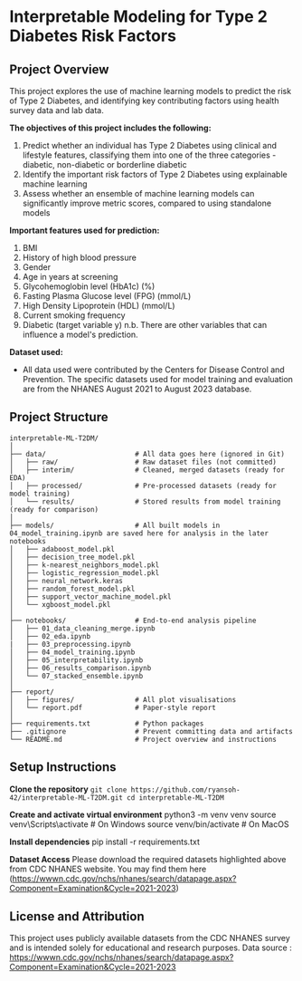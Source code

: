# Interpretable Modeling for Type 2 Diabetes Risk Factors

## Project Overview
This project explores the use of machine learning models to predict the risk of Type 2 Diabetes, and identifying key contributing factors using health survey data and lab data.

**The objectives of this project includes the following:**
1. Predict whether an individual has Type 2 Diabetes using clinical and lifestyle features, classifying them into one of the three categories - diabetic, non-diabetic or borderline diabetic
2. Identify the important risk factors of Type 2 Diabetes using explainable machine learning
3. Assess whether an ensemble of machine learning models can significantly improve metric scores, compared to using standalone models

**Important features used for prediction:**
1. BMI
2. History of high blood pressure
3. Gender
4. Age in years at screening
5. Glycohemoglobin level (HbA1c) (%)
6. Fasting Plasma Glucose level (FPG) (mmol/L)
7. High Density Lipoprotein (HDL) (mmol/L)
8. Current smoking frequency
9. Diabetic (target variable y)
n.b. There are other variables that can influence a model's prediction.

**Dataset used:**
- All data used were contributed by the Centers for Disease Control and Prevention. The specific datasets used for model training and evaluation are from the NHANES August 2021 to August 2023 database.

## Project Structure

```
interpretable-ML-T2DM/
│
├── data/                      # All data goes here (ignored in Git)
│   ├── raw/                   # Raw dataset files (not committed)
│   ├── interim/               # Cleaned, merged datasets (ready for EDA)
│   ├── processed/             # Pre-processed datasets (ready for model training)
│   └── results/               # Stored results from model training (ready for comparison)
│
├── models/                    # All built models in 04_model_training.ipynb are saved here for analysis in the later notebooks
│   ├── adaboost_model.pkl
│   ├── decision_tree_model.pkl
│   ├── k-nearest_neighbors_model.pkl
│   ├── logistic_regression_model.pkl
│   ├── neural_network.keras
│   ├── random_forest_model.pkl
│   ├── support_vector_machine_model.pkl
│   └── xgboost_model.pkl
│
├── notebooks/                 # End-to-end analysis pipeline
│   ├── 01_data_cleaning_merge.ipynb
│   ├── 02_eda.ipynb
|   ├── 03_preprocessing.ipynb
│   ├── 04_model_training.ipynb
│   ├── 05_interpretability.ipynb
│   ├── 06_results_comparison.ipynb
│   └── 07_stacked_ensemble.ipynb
│
├── report/                    
│   ├── figures/               # All plot visualisations
│   └── report.pdf             # Paper-style report
│
├── requirements.txt           # Python packages
├── .gitignore                 # Prevent committing data and artifacts
└── README.md                  # Project overview and instructions
```

## Setup Instructions
**Clone the repository**
``
git clone https://github.com/ryansoh-42/interpretable-ML-T2DM.git
cd interpretable-ML-T2DM
``

**Create and activate virtual environment**
python3 -m venv venv
source venv\Scripts\activate # On Windows
source venv/bin/activate # On MacOS

**Install dependencies**
pip install -r requirements.txt

**Dataset Access**
Please download the required datasets highlighted above from CDC NHANES website. You may find them here (https://wwwn.cdc.gov/nchs/nhanes/search/datapage.aspx?Component=Examination&Cycle=2021-2023)

## License and Attribution
This project uses publicly available datasets from the CDC NHANES survey and is intended solely for educational and research purposes.
Data source :  https://wwwn.cdc.gov/nchs/nhanes/search/datapage.aspx?Component=Examination&Cycle=2021-2023